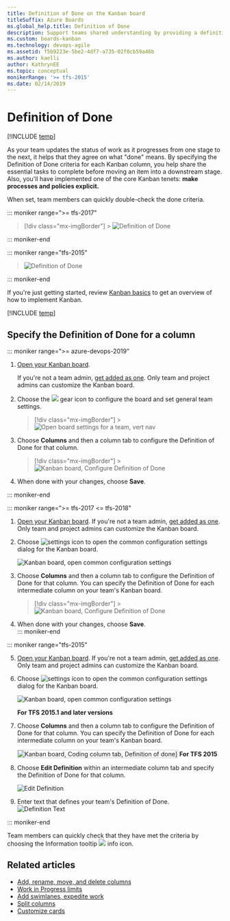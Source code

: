```yaml
---
title: Definition of Done on the Kanban board
titleSuffix: Azure Boards
ms.global_help.title: Definition of Done
description: Support teams shared understanding by providing a definition for what "done" means for each column of the Kanban board  
ms.custom: boards-kanban 
ms.technology: devops-agile
ms.assetid: f5b9223e-5be2-4df7-a735-02f0cb59a46b
ms.author: kaelli
author: KathrynEE
ms.topic: conceptual
monikerRange: '>= tfs-2015'
ms.date: 02/14/2019
---
```


# Definition of Done

[!INCLUDE [temp](../includes/version-vsts-tfs-2015-on.md)]

As your team updates the status of work as it progresses from one stage to the next, it helps that they agree on what "done" means. By specifying the Definition of Done criteria for each Kanban column, you help share the essential tasks to complete before moving an item into a downstream stage.
Also, you'll have implemented one of the core Kanban tenets: **make processes and policies explicit.**

When set, team members can quickly double-check the done criteria.

::: moniker range=">= tfs-2017"

> [!div class="mx-imgBorder"] > ![Definition of Done](media/columns/move-doing-done-dod-develop.png)

::: moniker-end

::: moniker range="tfs-2015"

> ![Definition of Done](media/ALM_DD_IntroImage.png)

::: moniker-end

If you're just getting started, review [Kanban basics](kanban-basics.md) to get an overview of how to implement Kanban.

[!INCLUDE [temp](../includes/prerequisites-team-settings.md)]

## Specify the Definition of Done for a column

::: moniker range=">= azure-devops-2019"

1.  [Open your Kanban board](kanban-quickstart.md).

    If you're not a team admin, [get added as one](../../organizations/settings/add-team-administrator.md). Only team and project admins can customize the Kanban board.

1.  Choose the ![](../../media/icons/blue-gear.png) gear icon to configure the board and set general team settings.

    > [!div class="mx-imgBorder"] > ![Open board settings for a team, vert nav](../../organizations/settings/media/configure-team/open-board-settings.png)

1.  Choose **Columns** and then a column tab to configure the Definition of Done for that column.

    > [!div class="mx-imgBorder"] > ![Kanban board, Configure Definition of Done](media/columns/definition-of-done-defined.png)

1.  When done with your changes, choose **Save**.

::: moniker-end

::: moniker range=">= tfs-2017 <= tfs-2018"

1.  [Open your Kanban board](kanban-quickstart.md). If you're not a team admin, [get added as one](../../organizations/settings/add-team-administrator.md). Only team and project admins can customize the Kanban board.

2.  Choose ![settings icon](../../media/icons/team-settings-gear-icon.png) to open the common configuration settings dialog for the Kanban board.

    ![Kanban board, open common configuration settings](media/add-columns-open-settings-ts.png)

3.  Choose **Columns** and then a column tab to configure the Definition of Done for that column. You can specify the Definition of Done for each intermediate column on your team's Kanban board.

    > [!div class="mx-imgBorder"] > ![Kanban board, Configure Definition of Done](media/columns/definition-of-done-defined.png)

4.  When done with your changes, choose **Save**.  
    ::: moniker-end

::: moniker range="tfs-2015"

5.  [Open your Kanban board](kanban-quickstart.md). If you're not a team admin, [get added as one](../../organizations/settings/add-team-administrator.md). Only team and project admins can customize the Kanban board.

6.  Choose ![settings icon](../../media/icons/team-settings-gear-icon.png) to open the common configuration settings dialog for the Kanban board.

    ![Kanban board, open common configuration settings](media/add-columns-open-settings-ts.png)

    **For TFS 2015.1 and later versions**

7.  Choose **Columns** and then a column tab to configure the Definition of Done for that column. You can specify the Definition of Done for each intermediate column on your team's Kanban board.

    <img src="media/vso-kanban-board-definition-of-done-no-tags.png"   alt="Kanban board, Coding column tab, Definition of done]" style="border: 1px solid #C3C3C3;" />
    <strong>For TFS 2015</strong>

8.  Choose **Edit Definition** within an intermediate column tab and specify the Definition of Done for that column.

    ![Edit Definition](media/ALM_DD_EditDefinition.png)

9.  Enter text that defines your team's Definition of Done.  
    ![Definition Text](media/ALM_DD_DefinitionText.png)

::: moniker-end

Team members can quickly check that they have met the criteria by choosing the Information tooltip ![](media/ALM_DD_InfoIcon.png) info icon.

## Related articles

- [Add, rename, move, and delete columns](add-columns.md)
- [Work in Progress limits](wip-limits.md)
- [Add swimlanes, expedite work](expedite-work.md)
- [Split columns](split-columns.md)
- [Customize cards](../../boards/boards/customize-cards.md)

